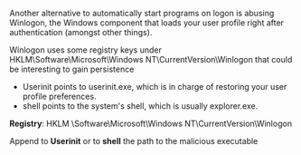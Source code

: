 
Another alternative to automatically start programs on logon is abusing Winlogon, the Windows component that loads your user profile right after authentication (amongst other things).

Winlogon uses some registry keys under HKLM\\Software\\Microsoft\\Windows NT\\CurrentVersion\\Winlogon that could be interesting to gain persistence

- Userinit points to userinit.exe, which is in charge of restoring your user profile preferences.
- shell points to the system's shell, which is usually explorer.exe.

**Registry**: HKLM \\Software\\Microsoft\\Windows NT\\CurrentVersion\\Winlogon

Append to **Userinit** or to **shell** the path to the malicious executable